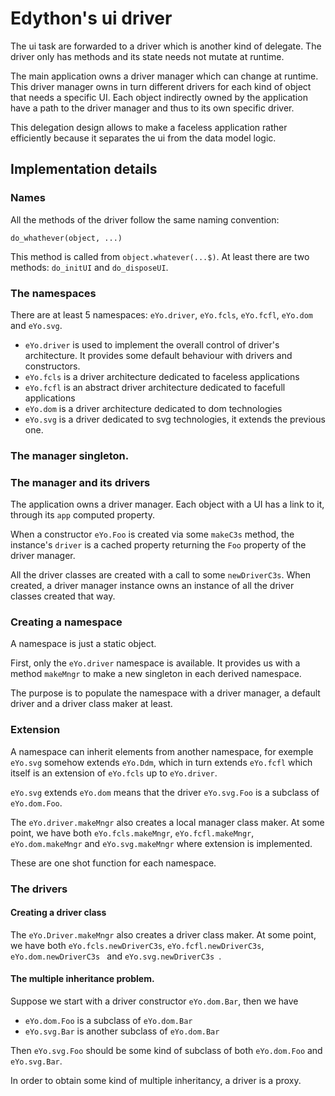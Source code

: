 # Edython's ui driver

The ui task are forwarded to a driver which is another kind of delegate. The driver only has methods and its state needs not mutate at runtime.

The main application owns a driver manager which can change at runtime.
This driver manager owns in turn different drivers for each kind of object that needs a specific UI. Each object indirectly owned by the application have a path to the driver manager and thus to its own specific driver.

This delegation design allows to make a faceless application rather efficiently because it separates the ui from the data model logic.

## Implementation details
### Names
All the methods of the driver follow the same naming convention:

	do_whathever(object, ...)

This method is called from `object.whatever(...$)`. At least there are two methods: `do_initUI` and `do_disposeUI`.

### The namespaces

There are at least 5 namespaces: `eYo.driver`, `eYo.fcls`, `eYo.fcfl`, `eYo.dom` and `eYo.svg`.

* `eYo.driver` is used to implement the overall control of driver's architecture. It provides some default behaviour with drivers and constructors.
* `eYo.fcls` is a driver architecture dedicated to faceless applications
* `eYo.fcfl` is an abstract driver architecture dedicated to facefull applications
* `eYo.dom` is a driver architecture dedicated to dom technologies
* `eYo.svg` is a driver dedicated to svg technologies, it extends the previous one.

### The manager singleton.

### The manager and its drivers

The application owns a driver manager. Each object with a UI has a link to it, through its `app` computed property.

When a constructor `eYo.Foo` is created via some `makeC3s` method, the instance's `driver` is a cached property returning the `Foo` property of the driver manager.

All the driver classes are created with a call to some `newDriverC3s`. When created, a driver manager instance owns an instance of all the driver classes created that way.

### Creating a namespace

A namespace is just a static object.

First, only the `eYo.driver` namespace is available.
It provides us with a method `makeMngr` to make a new singleton in each derived namespace.

The purpose is to populate the namespace with a driver manager, a default driver and a driver class maker at least.

### Extension

A namespace can inherit elements from another namespace, for exemple `eYo.svg` somehow extends `eYo.Ddm`, which in turn extends `eYo.fcfl` which itself is an extension of `eYo.fcls` up to `eYo.driver`.

`eYo.svg` extends `eYo.dom` means that the driver `eYo.svg.Foo` is a subclass of `eYo.dom.Foo`.

The `eYo.driver.makeMngr` also creates a local manager class maker. At some point, we have both
`eYo.fcls.makeMngr`, 
`eYo.fcfl.makeMngr`, 
`eYo.dom.makeMngr` and
`eYo.svg.makeMngr` where extension is implemented.

These are one shot function for each namespace.

### The drivers

#### Creating a driver class

The `eYo.Driver.makeMngr` also creates a driver class maker. At some point, we have both
`eYo.fcls.newDriverC3s`, 
`eYo.fcfl.newDriverC3s`, 
`eYo.dom.newDriverC3s ` and
`eYo.svg.newDriverC3s `.

#### The multiple inheritance problem.

Suppose we start with a driver constructor `eYo.dom.Bar`, then we have

* `eYo.dom.Foo` is a subclass of `eYo.dom.Bar`
* `eYo.svg.Bar` is another subclass of `eYo.dom.Bar`

Then `eYo.svg.Foo` should be some kind of subclass of both `eYo.dom.Foo` and `eYo.svg.Bar`.

In order to obtain some kind of multiple inheritancy, a driver is a proxy.
